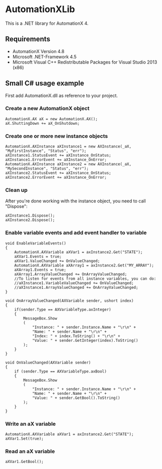 # AutomationXLib

This is a .NET library for AutomationX 4.

## Requirements

* AutomationX Version 4.8
* Microsoft .NET-Framework 4.5
* Microsoft Visual C++ Redistributable Packages for Visual Studio 2013 (x86)

## Small C# usage example

First add AutomationX.dll as reference to your project.

### Create a new AutomationX object

```
AutomationX.AX aX = new AutomationX.AX();
aX.ShuttingDown += aX_OnShutdown;
```

### Create one or more new instance objects
```
AutomationX.AXInstance aXInstance1 = new AXInstance(_aX, "MyFirstInstance", "Status", "err");
aXInstance1.StatusEvent += aXInstance_OnStatus;
aXInstance1.ErrorEvent += aXInstance_OnError;
AutomationX.AXInstance aXInstance2 = new AXInstance(_aX, "MySecondInstance", "Status", "err");
aXInstance2.StatusEvent += aXInstance_OnStatus;
aXInstance2.ErrorEvent += aXInstance_OnError;
```

### Clean up

After you're done working with the instance object, you need to call "Dispose":
```
aXInstance1.Dispose();
aXInstance2.Dispose();
```

### Enable variable events and add event handler to variable
```
void EnableVariableEvents()
{
	AutomationX.AXVariable aXVar1 = axInstance2.Get("STATE");
	aXVar1.Events = true;
	aXVar1.ValueChanged += OnValueChanged;
	AutomationX.AXVariable aXArray1 = axInstance2.Get("MY_ARRAY");
	aXArray1.Events = true;
	aXArray1.ArrayValueChanged += OnArrayValueChanged;
	//To listen for events from all instance variables, you can do:
	//aXInstance1.VariableValueChanged += OnValueChanged;
	//aXInstance1.ArrayValueChanged += OnArrayValueChanged;
}

void OnArrayValueChanged(AXVariable sender, ushort index)
{
	if(sender.Type == AXVariableType.axInteger)
	{
		MessageBox.Show
		(
			"Instance: " + sender.Instance.Name + "\r\n" + 
			"Name: " + sender.Name + "\r\n" + 
			"Index: " + index.ToString() + "\r\n" +
			"Value: " + sender.GetInteger(index).ToString()
		);
	}
}

void OnValueChanged(AXVariable sender)
{
	if (sender.Type == AXVariableType.axBool)
	{
		MessageBox.Show
		(
			"Instance: " + sender.Instance.Name + "\r\n" +
			"Name: " + sender.Name + "\r\n" +
			"Value: " + sender.GetBool().ToString()
		);
	}
}
```

### Write an aX variable
```
AutomationX.AXVariable aXVar1 = axInstance2.Get("STATE");
aXVar1.Set(true);
```

### Read an aX variable

```
aXVar1.GetBool();
```